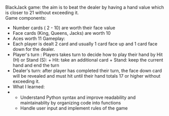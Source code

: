 BlackJack game: the aim is to beat the dealer by having a hand value which is closer to 21 without exceeding it.  
Game components: 
 - Number cards ( 2 - 10) are worth their face value
 - Face cards (King, Queens, Jacks) are worth 10
 - Aces worth 11
Gameplay:
 - Each player is dealt 2 card and usually 1 card face up and 1 card face down for the dealer.
 - Player's turn : Players takes turn to decide how to play their hand by Hit (H) or Stand (S):
       + Hit: take an additional card
       + Stand: keep the current hand and end the turn
 - Dealer's turn: after player has completed their turn, the face down card will be revealed and must hit until their hand totals 17 or higher without exceeding it.
 - What I learned:
 -  - Understand Python syntax and improve readability and maintainablity by organizing code into functions
    - Handle user input and implement rules of the game 
